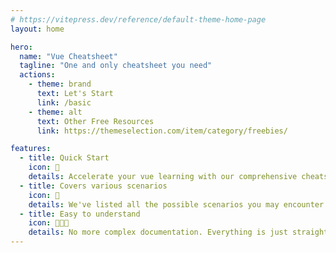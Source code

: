 ```yaml
---
# https://vitepress.dev/reference/default-theme-home-page
layout: home

hero:
  name: "Vue Cheatsheet"
  tagline: "One and only cheatsheet you need"
  actions:
    - theme: brand
      text: Let's Start
      link: /basic
    - theme: alt
      text: Other Free Resources
      link: https://themeselection.com/item/category/freebies/

features:
  - title: Quick Start
    icon: 🚀
    details: Accelerate your vue learning with our comprehensive cheatsheet
  - title: Covers various scenarios
    icon: 🧩
    details: We've listed all the possible scenarios you may encounter in your vue journey
  - title: Easy to understand
    icon: 🧑🏻‍🎓
    details: No more complex documentation. Everything is just straight to the point.
---
```

